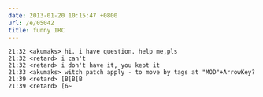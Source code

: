 ```yaml
---
date: 2013-01-20 10:15:47 +0800
url: /e/05042
title: funny IRC
---
```



	21:32 <akumaks> hi. i have question. help me,pls
	21:32 <retard> i can't
	21:32 <retard> i don't have it, you kept it
	21:33 <akumaks> witch patch apply - to move by tags at "MOD"+ArrowKey?
	21:39 <retard> [B[B[B
	21:39 <retard> [6~
